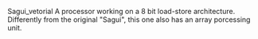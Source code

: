 Sagui_vetorial
A processor working on a 8 bit load-store architecture. Differently from the original "Sagui", this one also has an array porcessing unit.
